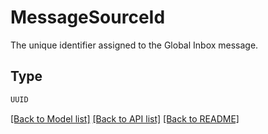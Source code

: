 # MessageSourceId

The unique identifier assigned to the Global Inbox message.


## Type
```python
UUID
```


[[Back to Model list]](../../../../README.md#models-v1-link) [[Back to API list]](../../../../README.md#apis-v1-link) [[Back to README]](../../../../README.md)
